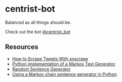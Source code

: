 # centrist-bot

Balanced as all things should be.

Check out the bot [@centrist_bot](https://twitter.com/centrist_bot)

## Resources
- [How to Scrape Tweets With snscrape](https://betterprogramming.pub/how-to-scrape-tweets-with-snscrape-90124ed006af)
- [Python implementation of a Markov Text Generator](https://github.com/codebox/markov-text)
- [Random Sentence Generator](https://github.com/ddycai/random-sentence-generator)
- [Using a Markov chain sentence generator in Python](https://towardsdatascience.com/using-a-markov-chain-sentence-generator-in-python-to-generate-real-fake-news-e9c904e967e)
